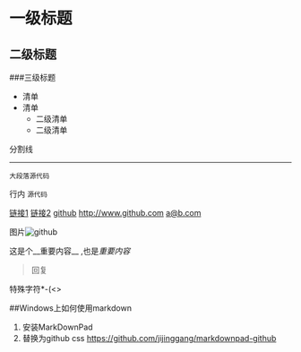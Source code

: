 一级标题
====

二级标题
-----

###三级标题

- 清单
- 清单
  - 二级清单
  - 二级清单
  

分割线
- - -


    大段落源代码

行内 `源代码`
    
[链接1](http://www.github.com "GitHub")
[链接2][GitHub]
[github][]
<http://www.github.com> <a@b.com>

图片![github](https://github.com/favicon.ico)

这是个__重要内容__ ,也是*重要内容*

> 回复

特殊字符\*\-\(\<\>

[GitHub]: http://www.github.com "GitHub"


##Windows上如何使用markdown
1. 安装MarkDownPad
2. 替换为github css <https://github.com/jijinggang/markdownpad-github>

